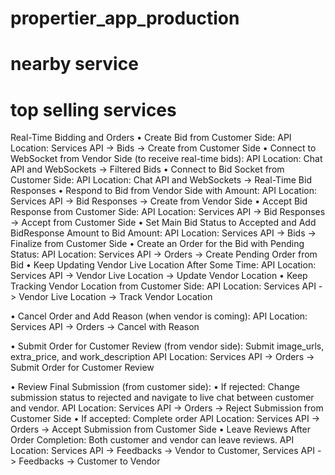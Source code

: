 # propertier_app_production


# nearby service
# top selling services


Real-Time Bidding and Orders
•	Create Bid from Customer Side:
API Location: Services API -> Bids -> Create from Customer Side
•	Connect to WebSocket from Vendor Side (to receive real-time bids):
API Location: Chat API and WebSockets -> Filtered Bids
•	Connect to Bid Socket from Customer Side:
API Location: Chat API and WebSockets -> Real-Time Bid Responses
•	Respond to Bid from Vendor Side with Amount:
API Location: Services API -> Bid Responses -> Create from Vendor Side
•	Accept Bid Response from Customer Side:
API Location: Services API -> Bid Responses -> Accept from Customer Side
•	Set Main Bid Status to Accepted and Add BidResponse Amount to Bid Amount:
API Location: Services API -> Bids -> Finalize from Customer Side
•	Create an Order for the Bid with Pending Status:
API Location: Services API -> Orders -> Create Pending Order from Bid
•	Keep Updating Vendor Live Location After Some Time:
API Location: Services API -> Vendor Live Location -> Update Vendor Location
•	Keep Tracking Vendor Location from Customer Side:
API Location: Services API -> Vendor Live Location -> Track Vendor Location


•	Cancel Order and Add Reason (when vendor is coming):
API Location: Services API -> Orders -> Cancel with Reason

•	Submit Order for Customer Review (from vendor side):
Submit image_urls, extra_price, and work_description
API Location: Services API -> Orders -> Submit Order for Customer Review

•	Review Final Submission (from customer side):
•	If rejected: Change submission status to rejected and navigate to live chat between customer and vendor.
API Location: Services API -> Orders -> Reject Submission from Customer Side
•	If accepted: Complete order
API Location: Services API -> Orders -> Accept Submission from Customer Side
•	Leave Reviews After Order Completion:
Both customer and vendor can leave reviews.
API Location: Services API -> Feedbacks -> Vendor to Customer, Services API -> Feedbacks -> Customer to Vendor